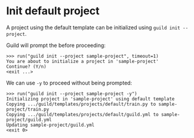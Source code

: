 # Init default project

A project using the default template can be initialized using `guild
init --project`.

Guild will prompt the before proceeding:

    >>> run("guild init --project sample-project", timeout=1)
    You are about to initialize a project in 'sample-project'
    Continue? (Y/n)
    <exit ...>

We can use `-y` to proceed without being prompted:

    >>> run("guild init --project sample-project -y")
    Initializing project in 'sample-project' using default template
    Copying .../guild/templates/projects/default/train.py to sample-project/train.py
    Copying .../guild/templates/projects/default/guild.yml to sample-project/guild.yml
    Updating sample-project/guild.yml
    <exit 0>
